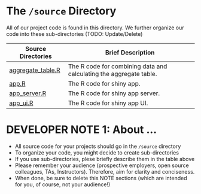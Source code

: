 # The `/source` Directory

All of our project code is found in this directory.  We further organize our code into 
these sub-directories (TODO: Update/Delete)

|Source Directories | Brief Description|
|---------------| -----------------|
|[aggregate_table.R](./aggregate_table.R) | The R code for combining data and calculating the aggregate table. 
|[app.R](./app.R) | The R code for shiny app. 
|[app_server.R](./app_server.R) | The R code for shiny app server. 
|[app_ui.R](./app_ui.R) | The R code for shiny app UI. 




# DEVELOPER NOTE 1: About ... 
* All source code for your projects should go in the `/source` directory
* To organize your code, you might decide to create sub-directories
* If you use sub-directories, plese briefly describe them in the table above
* Please remember your audience (prospective employers, open source colleagues, TAs, Instructors). Therefore, 
aim for clarity and conciseness.
* When done, be sure to delete this NOTE sections (which are intended for you, of course, not your audience!)
